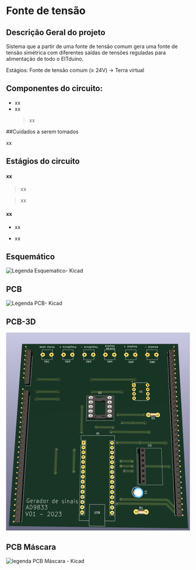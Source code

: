 # Fonte de tensão

## Descrição Geral do projeto

Sistema que a partir de uma fonte de tensão comum gera uma fonte de tensão simétrica com diferentes saídas de tensões reguladas para alimentação de todo o EITduino.

Estágios: Fonte de tensão comum ($\geqslant$ 24V) &rarr; Terra virtual

## Componentes do circuito:

- xx
- xx
	>xx
	
##Cuidados a serem tomados

xx
## Estágios do circuito

#### xx

>xx

>xx


#### xx

- xx

- xx





## Esquemático

![Legenda Esquematico- Kicad](link)


## PCB

![Legenda  PCB- Kicad](link)

## PCB-3D

![legenda PCB 3D - Kicad](https://github.com/Pinheirogustavo/PCB_projects/blob/main/KiCadProjects/Gerador_sinais/print/Gerador_sinais_AD9833_PCB_3D.png)

## PCB Máscara

![legenda PCB Máscara - Kicad](link)

